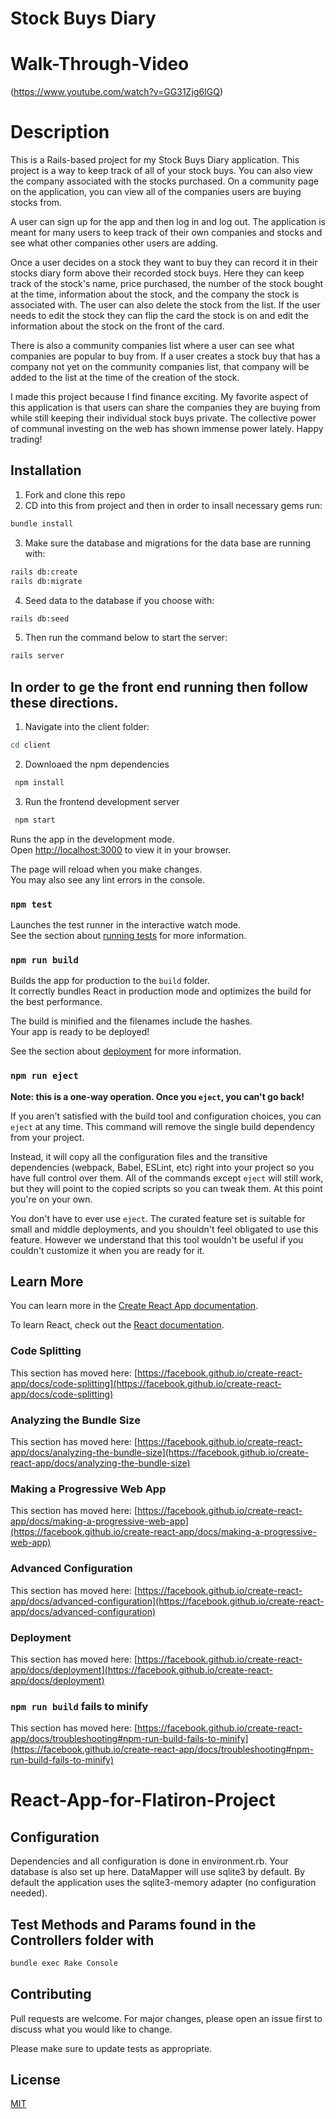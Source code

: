 # Stock Buys Diary

# Walk-Through-Video

(https://www.youtube.com/watch?v=GG31Zjg6IGQ)

# Description

This is a Rails-based project for my Stock Buys Diary application. This project is a way to keep track of all of your stock buys. You can also view the company associated with the stocks purchased. On a community page on the application, you can view all of the companies users are buying stocks from.

A user can sign up for the app and then log in and log out. The application is meant for many users to keep track of their own companies and stocks and see what other companies other users are adding.

Once a user decides on a stock they want to buy they can record it in their stocks diary form above their recorded stock buys. Here they can keep track of the stock's name, price purchased, the number of the stock bought at the time, information about the stock, and the company the stock is associated with. The user can also delete the stock from the list. If the user needs to edit the stock they can flip the card the stock is on and edit the information about the stock on the front of the card.

There is also a community companies list where a user can see what companies are popular to buy from. If a user creates a stock buy that has a company not yet on the community companies list, that company will be added to the list at the time of the creation of the stock.

I made this project because I find finance exciting. My favorite aspect of this application is that users can share the companies they are buying from while still keeping their individual stock buys private. The collective power of communal investing on the web has shown immense power lately. Happy trading!


## Installation

1. Fork and clone this repo
2. CD into this from project and then in order to insall necessary gems run:

```bash
bundle install 
```
3. Make sure the database and migrations for the data base are running with:

```bash
rails db:create
rails db:migrate
```
4. Seed data to the database if you choose with:

```bash
rails db:seed
```

5. Then run the command below to start the server:

```bash
rails server
```

## In order to ge the front end running then follow these directions.

1. Navigate into the client folder:

```bash
cd client
```
2. Downloaed the npm dependencies

```bash
 npm install
```
3. Run the frontend development server

```bash
 npm start
```

Runs the app in the development mode.\
Open [http://localhost:3000](http://localhost:3000) to view it in your browser.

The page will reload when you make changes.\
You may also see any lint errors in the console.

### `npm test`

Launches the test runner in the interactive watch mode.\
See the section about [running tests](https://facebook.github.io/create-react-app/docs/running-tests) for more information.

### `npm run build`

Builds the app for production to the `build` folder.\
It correctly bundles React in production mode and optimizes the build for the best performance.

The build is minified and the filenames include the hashes.\
Your app is ready to be deployed!

See the section about [deployment](https://facebook.github.io/create-react-app/docs/deployment) for more information.

### `npm run eject`

**Note: this is a one-way operation. Once you `eject`, you can't go back!**

If you aren't satisfied with the build tool and configuration choices, you can `eject` at any time. This command will remove the single build dependency from your project.

Instead, it will copy all the configuration files and the transitive dependencies (webpack, Babel, ESLint, etc) right into your project so you have full control over them. All of the commands except `eject` will still work, but they will point to the copied scripts so you can tweak them. At this point you're on your own.

You don't have to ever use `eject`. The curated feature set is suitable for small and middle deployments, and you shouldn't feel obligated to use this feature. However we understand that this tool wouldn't be useful if you couldn't customize it when you are ready for it.

## Learn More

You can learn more in the [Create React App documentation](https://facebook.github.io/create-react-app/docs/getting-started).

To learn React, check out the [React documentation](https://reactjs.org/).

### Code Splitting

This section has moved here: [https://facebook.github.io/create-react-app/docs/code-splitting](https://facebook.github.io/create-react-app/docs/code-splitting)

### Analyzing the Bundle Size

This section has moved here: [https://facebook.github.io/create-react-app/docs/analyzing-the-bundle-size](https://facebook.github.io/create-react-app/docs/analyzing-the-bundle-size)

### Making a Progressive Web App

This section has moved here: [https://facebook.github.io/create-react-app/docs/making-a-progressive-web-app](https://facebook.github.io/create-react-app/docs/making-a-progressive-web-app)

### Advanced Configuration

This section has moved here: [https://facebook.github.io/create-react-app/docs/advanced-configuration](https://facebook.github.io/create-react-app/docs/advanced-configuration)

### Deployment

This section has moved here: [https://facebook.github.io/create-react-app/docs/deployment](https://facebook.github.io/create-react-app/docs/deployment)

### `npm run build` fails to minify

This section has moved here: [https://facebook.github.io/create-react-app/docs/troubleshooting#npm-run-build-fails-to-minify](https://facebook.github.io/create-react-app/docs/troubleshooting#npm-run-build-fails-to-minify)
# React-App-for-Flatiron-Project


## Configuration
Dependencies and all configuration is done in environment.rb. Your database is also set up here. DataMapper will use sqlite3 by default. By default the application uses the sqlite3-memory adapter (no configuration needed).

## Test Methods and Params found in the Controllers folder with 

```bash
bundle exec Rake Console
```


## Contributing
Pull requests are welcome. For major changes, please open an issue first to discuss what you would like to change.

Please make sure to update tests as appropriate.

## License
[MIT](https://choosealicense.com/licenses/mit/)
